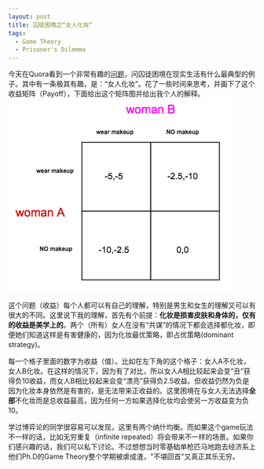 ```yaml
---
layout: post
title: 囚徒困境之“女人化妆” 
tags: 
  - Game Theory
  - Prisoner's Dilemma
---
```

今天在Quora看到一个非常有趣的[问题](http://bit.ly/1RVkeot)，问囚徒困境在现实生活有什么最典型的例子。其中有一条极其有趣，是：“女人化妆”。花了一些时间来思考，并画下了这个收益矩阵（Payoff），下面给出这个矩阵图并给出我个人的解释。  
![](/media/img/makeup.png)

这个问题（收益）每个人都可以有自己的理解，特别是男生和女生的理解又可以有很大的不同。这里说下我的理解，首先有个前提：**化妆是损害皮肤和身体的，仅有的收益是美学上的**。两个（所有）女人在没有“共谋”的情况下都会选择都化妆，即便她们知道这样是有害健康的，因为化妆最优策略，即占优策略(dominant strategy)。  

每一个格子里面的数字为收益（值）。比如在左下角的这个格子：女人A不化妆，女人B化妆。在这样的情况下，因为有了对比，所以女人A相比较起来会变“丑”获得负10收益，而女人B相比较起来会变“漂亮”获得负2.5收益。但收益仍然为负是因为化妆本身依然是有害的，是无法带来正收益的。这里困境在与女人无法选择**全部**不化妆而是总收益最高，因为任何一方如果选择化妆均会使另一方收益变为负10。

学过博弈论的同学很容易可以发现，这里有两个纳什均衡。而如果这个game玩法不一样的话，比如无穷重复（infinite repeated）将会带来不一样的场景。如果你们感兴趣的话，我们可以私下讨论。不过想想当时零基础单枪匹马地跑去经济系上他们Ph.D的Game Theory整个学期被虐成渣，"不堪回首"又真正其乐无穷。